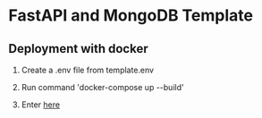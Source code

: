 # FastAPI and MongoDB Template

## Deployment with docker

1. Create a .env file from template.env

2. Run command 'docker-compose up --build'

3. Enter [here](http://0.0.0.0:8000/docs)
